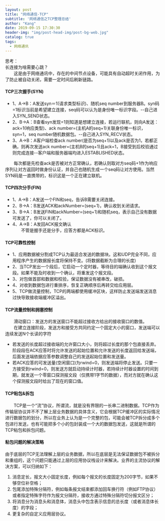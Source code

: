 ```yaml
---
layout: post
title: "网络通信-TCP"
subtitle: '网络通信之TCP整理总结'
author: "Kang"
date: 2019-09-15 17:30:30
header-img: "img/post-head-img/post-bg-web.jpg"
catalog: true
tags:
  - 网络通讯
---
```

思考：  
长连接为啥需要心跳？    
&emsp;&emsp;这是由于网络通讯中，存在的中间节点设备，可能具有自动超时关闭作用，为了防止被自动关闭，需要一定时间后刷新链路。    

#### TCP三次握手(SYN)
- 1、A->B：A发送syn＝1(请求类型标识)、随机seq number到服务器B。syn码=1标识当前是希望建立连接，seq码可以认为是身份唯一标识字段。--自己进入SYN_SEND状态。  
- 2、B->A：B查看syn发现=1则知道是想建立连接，若运行联机，则向A发送：ack=1(响应类型)、ack number=(主机A的seq+1)关联身份唯一标识，syn=1，seq number随机数据包。--自己进入SYN_RECV状态。  
- 3、A->B：A客户端检查ack number(是否为seq+1)以及ack是否为1，若都正确，则再次发送ack number=(主机B的seq+1)且ack=1，B接受到后校验通过则完成连接--客户端和服务器端均进入ESTABLISHED状态。  
  
&emsp;&emsp;每次都是先检查ack是否被对方正常确认，若确认则取对方seq码+1作为响应序列让对方返回时做身份认证，并自己也随机生成一个seq码让对方使用。当然SYN码是一直携带的，标识这是一个正在建立联机。


#### TCP四次分手(FIN)
- 1、A->B：A发送一个FIN和seq，告诉B需要关闭连接。 
- 2、B->A：B发送ACK和ackNumber=(seq+1)，确认收到关闭请求。
- 3、B->A：B发送FIN和ackNumber=(seq+1)和随机seq，表示自己没有数据可发送了，你可以关闭了。
- 4、A->B：A发回ACK报文确认   
&emsp;&emsp;不管是握手还是分手，应答方都是ACK标识。


#### TCP可靠性控制
- 1、应用数据被分割成TCP认为最适合发送的数据块。这和UDP完全不同，应用程序产生的数据报长度将保持不变。(将数据截断为合理的长度)   
- 2、当TCP发出一个段后，它启动一个定时器，等待目的端确认收到这个报文段。如果不能及时收到一个确认，将重发这个报文段。   
- 3、对包做首部和数据和校验，保证数据没有被串改，破损。  
- 4、对收到数据包进行重排序，恢复正确顺序后再转交给应用层。                         
- 5、TCP做流量控制，TCP的两端都使用缓冲区块，这样防止发送端发送消息过快导致接收端缓冲区溢出。   

#### TCP流量控制和拥塞控制
&emsp;&emsp;滑动窗口：发送方的发送窗口不能超过接收方给出的接收窗口的数值。  
&emsp;&emsp;在建立连接阶段，发送方和接受方共同约定一个固定大小的窗口，发送端可以连续发送N个长读的字符  
- 若发送的长度超过接收端的允许窗口大小，则将超过长度的那个包直接丢弃。阶段段在ACK应答时将允许发送的起始位置和允许发送的长度返回给发送端，后面发送端依据应答参数调整自己的发送起始位置和发送量。
- 若ACK应答的可发送量(空闲窗口)为rwind=0，则发送端将停止发送。只要一方接受到rwind=0，则发送方就启动持续计时器，若持续计时器设置的时间到期，就发送一个零窗口探测报文段（仅携带1字节的数据），而对方就在确认这个探测报文段时给出了现在的窗口值。


#### TCP粘包&拆包
&emsp;&emsp;TCP是一个“流”协议，所谓流，就是没有界限的一长串二进制数据。TCP作为传输层协议并不不了解上层业务数据的具体含义，它会根据TCP缓冲区的实际情况进行数据包的划分，所以在业务上认为是一个完整的包，可能会被TCP拆分成多个包进行发送，也有可能把多个小的包封装成一个大的数据包发送，这就是所谓的TCP粘包和拆包问题。


#### 粘包问题的解决策略
由于底层的TCP无法理解上层的业务数据，所以在底层是无法保证数据包不被拆分和重组的，这个问题只能通过上层的应用协议栈设计来解决。业界的主流协议的解决方案，可以归纳如下： 
1. 消息定长，报文大小固定长度，例如每个报文的长度固定为200字节，如果不够空位补空格； 
2. 包尾添加特殊分隔符，例如每条报文结束都添加回车换行符（例如FTP协议）或者指定特殊字符作为报文分隔符，接收方通过特殊分隔符切分报文区分； 
3. 将消息分为消息头和消息体，消息头中包含表示信息的总长度（或者消息体长度）的字段； 
4. 更复杂的自定义应用层协议。
